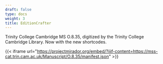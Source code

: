 ```yaml
---
draft: false
type: docs
weight: 3
title: EditionCrafter
---
```


Trinity College Cambridge MS O.8.35, digitized by the Trinity College Cambridge Library. Now with the new shortcodes.

{{< iframe url="https://projectmirador.org/embed/?iiif-content=https://mss-cat.trin.cam.ac.uk/Manuscript/O.8.35/manifest.json" >}}


